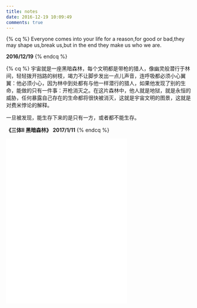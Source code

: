 ```yaml
---
title: notes
date: 2016-12-19 10:09:49
comments: true
---
```

{% cq %} Everyone comes into your life for a reason,for good or bad,they may shape us,break us,but in the end they make us who we are.

 **2016/12/19**  {% endcq %}

{% cq %} 宇宙就是一座黑暗森林，每个文明都是带枪的猎人，像幽灵般潜行于林间，轻轻拨开挡路的树枝，竭力不让脚步发出一点儿声音，连呼吸都必须小心翼翼：他必须小心，因为林中到处都有与他一样潜行的猎人，如果他发现了别的生命，能做的只有一件事：开枪消灭之。在这片森林中，他人就是地狱，就是永恒的威胁，任何暴露自己存在的生命都将很快被消灭，这就是宇宙文明的图景，这就是对费米悖论的解释。

  一旦被发现，能生存下来的是只有一方，或者都不能生存。

  **《三体II 黑暗森林》**
  **2017/1/11**  {% endcq %}



 <!-- 只显示播放器 -->
 <iframe frameborder="no" border="0" marginwidth="0" marginheight="0" width=330 height=450 src="//music.163.com/outchain/player?type=0&id=540965889&auto=1&height=430"></iframe>
